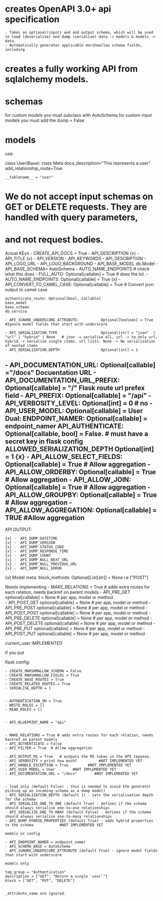 # creates OpenAPI 3.0+ api specification

    - Takes an optional(input) and and output schema, which will be used to load (deserialise) and dump (serialise) data -> models & models -> data.
    - Automatically generates applicable marshmallow schema fields, including

# creates a fully working API from sqlalchemy models.

# schemas

for custom models you must subclass with AutoSchema
for custom input models you must add the dump = False

# models

use:

class User(Base):
class Meta
docs_description="This represents a user"
add_relationship_route=True

    __tablename__ = "user"

# We do not accept input schemas on GET or DELETE requests. They are handled with query parameters,

# and not request bodies.

Actual KEys
    - CREATE_API_DOCS = True
    - API_DESCRIPTION
    {x} - API_TITLE
    {x} - API_VERSION
    - API_KEYWORDS
    - API_DESCRIPTION
    - API_LOGO_URL
    - API_LOGO_BACKGROUND
    - API_BASE_MODEL        db.Model
    - API_BASE_SCHEMA=     AutoSchema
    - AUTO_NAME_ENDPOINTS   # check what this does 
    - FULL_AUTO:                                Optional[callable] = True  # does the lot.
    - AUTO_NAME_ENDPOINTS:                       Optional[callable] = True
    {x} - API_CONVERT_TO_CAMEL_CASE:                 Optional[callable] = True  # Convert json output to camel case

    authenticate_route: Optional[bool, Callable] 
    base_model
    base_schema
    db_service   
        
    - API_IGNORE_UNDERSCORE_ATTRIBUTE:          Optional[boolean] = True #Ignore model fields that start with underscore
    
    - API_SERIALIZATION_TYPE                    Optional[str] = "json"  | "url" | "hybrid" | None   # json -> serialise all, url -> to_only url, hybrid -> serialise single items, url lists. None -> No serialisation of nested items 
    - API_SERIALIZATION_DEPTH                   Optional[int] = 1



[//]: # (    - AUTO_NAME_ENDPOINTS:                      Optional[bool, Callable] = True)
    - API_DOCUMENTATION_URL:                    Optional[callable] ="/docs"         Docuentation URL 
    - API_DOCUMENTATION_URL_PREFIX:             Optional[callable] = "/"      Flask route url prefex field
    - API_PREFIX:                               Optional[callable] = "/api"
    - API_VERBOSITY_LEVEL:                      Optional[int] = 0  # no 
    - API_USER_MODEL:                           Optional[callable] = User
Dual: 
    ENDPOINT_NAMER:                            Optional[callable] = endpoint_namer
    API_AUTHENTICATE:                          Optional[callable, bool] = False.   # must have a secret key in flask config 
    ALLOWED_SERIALIZATION_DEPTH                Optional[int] = 1
    {x} - API_ALLOW_SELECT_FIELDS:                               Optional[callable] = True # Allow aggregation
    - API_ALLOW_ORDERBY:                              Optional[callable] = True # Allow aggregation
    - API_ALLOW_JOIN:                                 Optional[callable] = True # Allow aggregation
    - API_ALLOW_GROUPBY:                              Optional[callable] = True # Allow aggregation
    - API_ALLOW_AGGREGATION:                          Optional[callable] = TRUE #Allow aggregation
- 
API OUTPUT: 

    {x} -  API_DUMP_DATETIME
    {x} -  API_DUMP_VERSION
    {x} -  API_DUMP_STATUS_CODE
    {x} -  API_DUMP_RESPONSE_TIME
    {x} -  API_DUMP_COUNT
    {x} -  API_DUMP_NULL_NEXT_URL
    {x} -  API_DUMP_NULL_PREVIOUS_URL
    {x} -  API_DUMP_NULL_ERROR

{x} 
Model meta: 
    block_methods: Optional[List[str]] = None   i.e ["POST"]


Needs implementing
    - MAKE_RELATIONS = True # adds extra routes for each relation, needs backref on parent models
    - API_PRE_GET                               optional[callable] = None  # per app, model or method   
    - API_POST_GET                              optional[callable] = None  # per app, model or method 
    - API_PRE_POST                              optional[callable] = None  # per app, model or method 
    - API_POST_POST                             optional[callable] = None  # per app, model or method 
    - API_PRE_DELETE                            optional[callable] = None  # per app, model or method 
    - API_POST_DELETE                           optional[callable] = None  # per app, model or method 
    - API_PRE_PUT                               optional[callable] = None  # per app, model or method 
    - API_POST_PUT                              optional[callable] = None  # per app, model or method 


current_user    IMPLEMENTED 


If you put 


flask config:

    - CREATE_MARSHMALLOW_SCHEMA = False
    - CREATE_MARSHMALLOW_FIELDS = True
    - CREATE_BASE_ROUTES = True
    - CREATE_RELATED_ROUTES = True
    - SERIALISE_DEPTH = 1


    - AUTHENTICATION_ON = True
    - WRITE_ROLES = []
    - READ_ROLES = []


    - API_BLUEPRINT_NAME = "api"
    

    - MAKE_RELATIONS = True # adds extra routes for each relation, needs backref on parent models 
    - API_AUTHENTICATE = False
    - API_FILTER = True  # Allow aggregation

    - API_OUTPUT_MS = True   # outputs the MS taken in the API reponse.
    - API_VERBOSITY > print how much?          #NOT IMPLEMENTED YET
    - API_HANDLE_EXCEPTION = True         #NOT IMPLEMENTED YET
    - API_USER_MODEL = User        #NOT IMPLEMENTED YET
    - API_DOCUMENTATION_URL = "/docs"        #NOT IMPLEMENTED YET


    - load_only (default False) - this is needed to avoid the generator picking up an incoming schema as a dump model)
    - API_SERIALIZATION_DEPTH (default 1) - sets the serialisation depth for the schema
    - API_SERIALIZE_ONE_TO_ONE (default True) - defines if the schema should always serialise one-to-one relationships
    - API_SERIALIZE_ONE_TO_MANY (default False) - defines if the schema should always serialise one-to-many relationships
    - API_DUMP_HYBRID_PROPERTIES (default True) - adds hybrid properties to the schema            #NOT IMPLEMENTED YET

    models or config

    - API_ENDPOINT_NAMER = endpoint_namer
    - API_SCHEMA_BASE = AutoSchema
    - API_IGNORE_UNDERSCORE_ATTRIBUTE (default True) - ignore model fields that start with underscore

    models only

    tag_group = "Authentication"
    description = {"GET": "Return a single `user`"}
    block = ["GET", "PUT", "DELETE"]


    _attribute_name are ignored.
